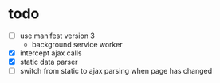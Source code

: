 # todo

- [ ] use manifest version 3
  - background service worker
- [x] intercept ajax calls
- [x] static data parser
- [ ] switch from static to ajax parsing when page has changed